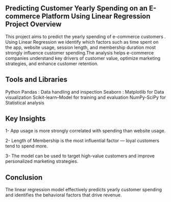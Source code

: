 ## Predicting Customer Yearly Spending on an E-commerce Platform Using Linear Regression Project Overview


This project aims to predict the yearly spending of e-commerce customers . Using Linear Regression we identify which factors such as time spent on the app, website usage, session length, and membership duration
most strongly influence customer spending.The analysis helps e-commerce companies understand key drivers of customer value, optimize marketing strategies, and enhance customer retention.


## Tools and Libraries

Python
Pandas : Data handling and inspection
Seaborn : Matplotlib for Data visualization
Scikit-learn–Model for training and evaluation
NumPy-SciPy for Statistical analysis


## Key Insights

1- App usage is more strongly correlated with spending than website usage.

2- Length of Membership is the most influential factor — loyal customers tend to spend more.

3- The model can be used to target high-value customers and improve personalized marketing strategies.



## Conclusion

The linear regression model effectively predicts yearly customer spending and identifies the behavioral factors that drive revenue.
